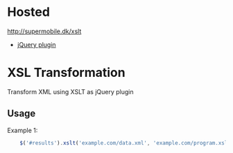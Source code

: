 Hosted
====================
http://supermobile.dk/xslt

- [jQuery plugin](http://supermobile.dk/xslt/javascript/jquery.xslt.js)



XSL Transformation 
====================

Transform XML using XSLT as jQuery plugin

## Usage	

Example 1:
```js
	$('#results').xslt('example.com/data.xml', 'example.com/program.xsl');

```


